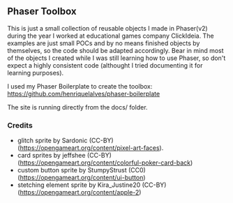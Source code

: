 ## Phaser Toolbox

This is just a small collection of reusable objects I made in Phaser(v2) during the year I worked at educational games company ClickIdeia. The examples are just small POCs and by no means finished objects by themselves, so the code should be adapted accordingly. Bear in mind most of the objects I created while I was still learning how to use Phaser, so don't expect a highly consistent code (althought I tried documenting it for learning purposes).

I used my Phaser Boilerplate to create the toolbox: https://github.com/henriquelalves/phaser-boilerplate

The site is running directly from the docs/ folder.

### Credits

- glitch sprite by Sardonic (CC-BY) (https://opengameart.org/content/pixel-art-faces).
- card sprites by jeffshee (CC-BY) (https://opengameart.org/content/colorful-poker-card-back)
- custom button sprite by StumpyStrust (CC0) (https://opengameart.org/content/ui-button)
- stetching element sprite by Kira_Justine20 (CC-BY) (https://opengameart.org/content/apple-2)